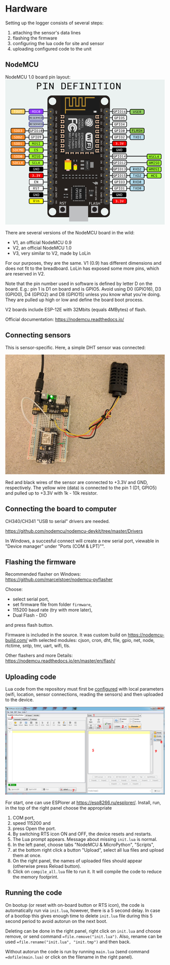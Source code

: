 
Hardware
========

Setting up the logger consists of several steps:
   1. attaching the sensor's data lines
   2. flashing the firmware
   3. configuring the lua code for site and sensor
   4. uploading configured code to the unit


NodeMCU
-------------------
NodeMCU 1.0 board pin layout:
![NodeMCU 1.0](nodemcu10_layout.png)

There are several versions of the NodeMCU board in the wild:
  * V1, an official NodeMCU 0.9
  * V2, an official NodeMCU 1.0
  * V3, very similar to V2, made by LoLin

For our purposes, they are the same. V1 (0.9) has different
dimensions and does not fit to the breadboard.
LoLin has exposed some more pins, which are reserved in V2.

Note that the pin number used in software is defined by letter D
on the board. E.g.: pin 1 is D1 on board and is GPIO5.
Avoid using D0 (GPIO16), D3 (GPIO0), D4 (GPIO2) and D8 (GPIO15)
unless you know what you're doing. They are pulled up high or low
and define the board boot process.

V2 boards include ESP-12E with 32Mbits (equals 4MBytes) of flash.

Official documentation: https://nodemcu.readthedocs.io/

Connecting sensors
------------------
This is sensor-specific. Here, a simple DHT sensor was connected:

![Sensor hookup](DHT-connection.jpg)

Red and black wires of the sensor are connected to +3.3V and GND, respectively.
The yellow wire (data) is connected to the pin 1 (D1, GPIO5) and pulled up to
+3.3V with 1k - 10k resistor.


Connecting the board to computer
--------------------------------
CH340/CH341 "USB to serial" drivers are needed.

https://github.com/nodemcu/nodemcu-devkit/tree/master/Drivers

In Windows, a succesful connect will create a new serial port, viewable in
"Device manager" under "Ports (COM & LPT)"".

Flashing the firmware
---------------------
Recommended flasher on Windows: https://github.com/marcelstoer/nodemcu-pyflasher

Choose:
  * select serial port,
  * set firmware file from folder `firmware`,
  * 115200 baud rate (try with more later),
  * Dual Flash - DIO

and press flash button.

Firmware is included in the source. It was custom build on
https://nodemcu-build.com/ with selected modules:
cjson, cron, dht, file, gpio, net, node, rtctime, sntp, tmr, uart, wifi, tls.

Other flashers and more Details: https://nodemcu.readthedocs.io/en/master/en/flash/

Uploading code
--------------
Lua code from the repository must first be [configured](Configuration.md)
with local parameters (wifi, location, sensor connections, reading the
sensors) and then uploaded to the device.

![ESPlorer window](ESPlorer.png)

For start, one can use ESPlorer at https://esp8266.ru/esplorer/.
Install, run, in the top of the right panel choose the appropriate
  1. COM port,
  2. speed 115200 and
  3. press Open the port.
  4. By switching RTS icon ON and OFF, the device resets and restarts.
  5. The Lua prompt appears. Message about missing `init.lua` is normal.
  6. In the left panel, choose tabs "NodeMCU & MicroPython", "Scripts",
  7. at the bottom right click a button "Upload", select all lua files
     and upload them at once.
  8. On the right panel, the names of uploaded files should appear
     (otherwise press Reload button).
  9. Click on `compile_all.lua` file to run it. It will compile the code to
     reduce the memory footprint.

Running the code
----------------
On bootup (or reset with on-board button or RTS icon), the code is
automatically run via `init.lua`, however, there is a 5 second delay.
In case of a bootlop this gives enough time to delete `init.lua`
file during this 5 second period to avoid autorun on the next boot.

Deleting can be done in the right panel, right click on `init.lua`
and choose remove, or send command `=file.remove("init.lua")`.
Also, rename can be used `=file.rename("init.lua", "init.tmp")` and
then back.

Without autorun the code is run by running `main.lua`
(send command `=dofile(main.lua)` or click on the filename in
the right panel).
